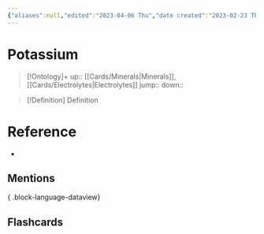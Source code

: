 ```yaml
---
{"aliases":null,"edited":"2023-04-06 Thu","date created":"2023-02-23 Thu","dg-publish":true,"permalink":"/cards/potassium/","dgPassFrontmatter":true}
---
```


# Potassium

> [!Ontology]+
> up:: [[Cards/Minerals\|Minerals]], [[Cards/Electrolytes\|Electrolytes]]
> jump::
> down:: 

> [!Definition] Definition

# Reference

- 

## Mentions


{ .block-language-dataview}

## Flashcards